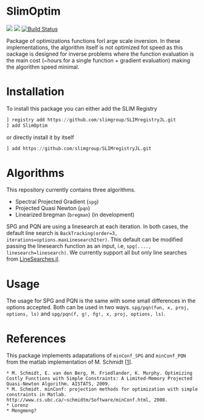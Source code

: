 # SlimOptim

[![](https://img.shields.io/badge/docs-dev-blue.svg)](https://slimgroup.github.io/SlimOptim.jl/dev)
[![](https://img.shields.io/badge/docs-stable-blue.svg)](https://slimgroup.github.io/SlimOptim.jl/stable)
[![Build Status](https://github.com/slimgroup/SlimOptim.jl/workflows/CI-SLimOptim/badge.svg)](https://github.com/slimgroup/SlimOptim.jl/actions?query=workflow%3ACI-SLimOptim)
<!-- [![DOI](https://zenodo.org/badge/DOI/10.5281/zenodo.3878711.svg)](https://doi.org/10.5281/zenodo.3878711) -->

Package of optimizations functions forl arge scale inversion. In these implementations, the algorithm itself is 
not optimized fot speed as this oackage is designed for inverse problems where the function evaluation is the main cost (~hours for a single function + gradient evaluation) making the algorithm speed minimal.

# Installation

To install this package you can either add the SLIM Registry

```julia
] registry add https://github.com/slimgroup/SLIMregistryJL.git
] add SlimOptim
```

or directly install it by itself

```julia
] add https://github.com/slimgroup/SLIMregistryJL.git
```

# Algorithms

This repository currently contains three algorithms.

- Spectral Projected Gradient (`spg`)
- Projected Quasi Newton (`pqn`)
- Linearized bregman (`bregman`) (in development)

SPG and PQN are using a linesearch at each iteration. In both cases, the default line search is `BackTracking(order=3, iterations=options.maxLinesearchIter)`. This default can be modified passing the linesearch function as an input, i.e, `spg(...., linesearch=linesearch)`. We currently support all but only line searches from [LineSearches.jl](https://github.com/JuliaNLSolvers/LineSearches.jl).

# Usage

The usage for SPG and PQN is the same with some small differences in the options accepted. Both can be used in two ways. `spg/pqn(fun, x, proj, options, ls)` and `spg/pqn(f, g!, fg!, x, proj, options, ls)`.

# References

This package implements adapatations of `minConf_SPG` and `minConf_PQN` from the matlab implementation of M. Schmidt [[1]].

```
* M. Schmidt, E. van den Berg, M. Friedlander, K. Murphy. Optimizing Costly Functions with Simple Constraints: A Limited-Memory Projected Quasi-Newton Algorithm. AISTATS, 2009.
* M. Schmidt. minConf: projection methods for optimization with simple constraints in Matlab. http://www.cs.ubc.ca/~schmidtm/Software/minConf.html, 2008.
* Lorenz
* Mengmeng?
```

[1]:https://www.cs.ubc.ca/~schmidtm/Software/minConf.html
